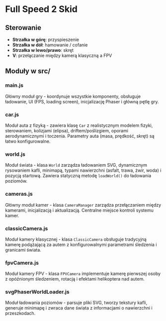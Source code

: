 # Full Speed 2 Skid

## Sterowanie
- **Strzałka w górę**: przyspieszenie
- **Strzałka w dół**: hamowanie / cofanie
- **Strzałka w lewo/prawo**: skręt
- **V**: przełączanie między kamerą klasyczną a FPV

## Moduły w src/

### main.js
Główny moduł gry - koordynuje wszystkie komponenty, obsługuje ładowanie, UI (FPS, loading screen), inicjalizację Phaser i główną pętlę gry.

### car.js
Moduł auta z fizyką - zawiera klasę `Car` z realistycznym modelem fizyki, sterowaniem, kolizjami (elipsa), driftem/poślizgiem, oporami aerodynamicznymi i toczenia. Parametry auta (masa, prędkość, skręt) są łatwo konfigurowalne.

### world.js
Moduł świata - klasa `World` zarządza ładowaniem SVG, dynamicznym rysowaniem kafli, minimapą, typami nawierzchni (asfalt, trawa, żwir, woda) i pozycją startową. Zawiera statyczną metodę `loadWorld()` do ładowania poziomów.

### cameras.js
Główny moduł kamer - klasa `CameraManager` zarządza przełączaniem między kamerami, inicjalizacją i aktualizacją. Centralne miejsce kontroli systemu kamer.

### classicCamera.js
Moduł kamery klasycznej - klasa `ClassicCamera` obsługuje tradycyjną kamerę podążającą za autem z konfigurowalnymi parametrami śledzenia i granicami świata.

### fpvCamera.js
Moduł kamery FPV - klasa `FPVCamera` implementuje kamerę pierwszej osoby z opóźnionym śledzeniem, rotacją i efektami helikoptera nad autem.

### svgPhaserWorldLoader.js
Moduł ładowania poziomów - parsuje pliki SVG, tworzy tekstury kafli, generuje minimapę i zwraca dane świata z informacjami o nawierzchni i przeszkodach.
